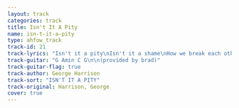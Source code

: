 ```yaml
---
layout: track
categories: track
title: Isn't It A Pity
name: isn-t-it-a-pity
type: ahfow_track
track-id: 21
track-lyrics: "Isn't it a pity\nIsn't it a shame\nHow we break each other's hearts\nAnd cause each other pain?\nHow we take each other's love\nWithout thinking anymore\nForgetting to give back\nIsn't it a pity?\n\nSome things take so long\nAnd how do I explain?\nBut not too many people\nCan see we're all the same\nAnd because of all their tears\nTheir eyes can't hope to see\nThe beauty that surrounds them\nOh isn't it a pity?\n\nIsn't it a pity\nIsn't it a shame\nHow we break each other's hearts\nAnd cause each other pain?\nHow we take each other's love\nWithout thinking anymore\nForgetting to give back\nIsn't it a pity?\n\nForgetting to give back\nIsn't it a pity?\nForgetting to give back\nIsn't it a pity?\n\nWhat a pity"
track-guitar: "G Amin C G\n\n(provided by brad)"
track-guitar-flag: true
track-author: George Harrison
track-sort: "ISN'T IT A PITY"
track-original: Harrison, George
cover: true
---
```

